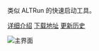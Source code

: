 类似 ALTRun 的快速启动工具。

[详细介绍](https://github.com/goreliu/runz/wiki) 
[下载地址](https://github.com/goreliu/runz/releases)
[更新历史](https://github.com/goreliu/runz/wiki/HISTORY)

![主界面](https://cloud.githubusercontent.com/assets/169704/14623749/7e94913e-0607-11e6-9e4e-3e8303e5b6ba.png)
